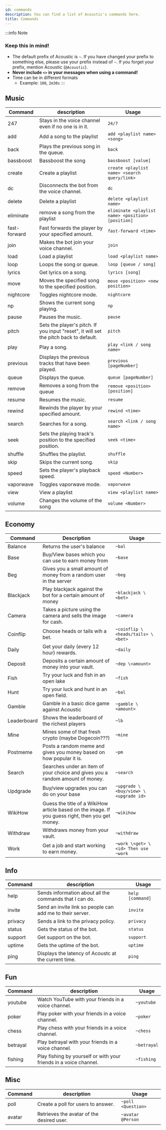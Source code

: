 ```yaml
---
id: commands
description: You can find a list of Acoustic's commands here.
title: Commands
---
```


:::info Note
### Keep this in mind!
- The default prefix of Acoustic is `~`. If you have changed your prefix to something else, please use your prefix instead of `~`. If you forget your prefix, mention Acoustic (`@Acoustic`).
- **Never include `<>` in your messages when using a command!**
- Time can be in different formats
   + Example: `100`, `2m30s`
:::

## Music

| Command      | description                                                                           | Usage                                             |
| ------------ | ------------------------------------------------------------------------------------- | ------------------------------------------------- |
| 247          | Stays in the voice channel even if no one is in it.                                   | `24/7`                                            |
| add          | Add a song to the playlist                                                            | `add <playlist name> <song>`                      |
| back         | Plays the previous song in the queue.                                                 | `back`                                            |
| bassboost    | Bassboost the song                                                                    | `bassboost [value]`                               |
| create       | Create a playlist                                                                     | `create <playlist name> <search query/link>`      |
| dc           | Disconnects the bot from the voice channel.                                           | `dc`                                              |
| delete       | Delete a playlist                                                                     | `delete <playlist name>`                          |
| eliminate    | remove a song from the playlist                                                       | `eliminate <playlist name> <position> [position]` |
| fast-forward | Fast forwards the player by your specified amount.                                    | `fast-forward <time>`                             |
| join         | Makes the bot join your voice channel.                                                | `join`                                            |
| load         | Load a playlist                                                                       | `load <playlist name>`                            |
| loop         | Loops the song or queue.                                                              | `loop [queue / song]`                             |
| lyrics       | Get lyrics on a song.                                                                 | `lyrics [song]`                                   |
| move         | Moves the specified song to the specified position.                                   | `move <position> <new position>`                  |
| nightcore    | Toggles nightcore mode.                                                               | `nightcore`                                       |
| np           | Shows the current song playing.                                                       | `np`                                              |
| pause        | Pauses the music.                                                                     | `pause`                                           |
| pitch        | Sets the player's pitch. If you input "reset", it will set the pitch back to default. | `pitch`                                           |
| play         | Play a song.                                                                          | `play <link / song name>`                         |
| previous     | Displays the previous tracks that have been played.                                   | `previous [pageNumber]`                           |
| queue        | Displays the queue.                                                                   | `queue [pageNumber]`                              |
| remove       | Removes a song from the queue                                                         | `remove <position> [position]`                    |
| resume       | Resumes the music.                                                                    | `resume`                                          |
| rewind       | Rewinds the player by your specified amount.                                          | `rewind <time>`                                   |
| search       | Searches for a song.                                                                  | `search <link / song name>`                       |
| seek         | Sets the playing track's position to the specified position.                          | `seek <time>`                                     |
| shuffle      | Shuffles the playlist.                                                                | `shuffle`                                         |
| skip         | Skips the current song.                                                               | `skip`                                            |
| speed        | Sets the player's playback speed.                                                     | `speed <Number>`                                  |
| vaporwave    | Toggles vaporwave mode.                                                               | `vaporwave`                                       |
| view         | View a playlist                                                                       | `view <playlist name>`                            |
| volume       | Changes the volume of the song                                                        | `volume <Number>`                                 |

## Economy

| Command     | Description                                                                                      | Usage                                |
| ----------- | ------------------------------------------------------------------------------------------------ | ------------------------------------ |
| Balance     | Returns the user's balance                                                                       | `~bal`                               |
| Base        | Buy/View bases which you can use to earn money from                                              | `~base`                              |
| Beg         | Gives you a small amount of money from a random user in the server                               | `~beg`                               |
| Blackjack   | Play blackjack against the bot for a certain amount of money                                     | `~blackjack \<bet>`                  |
| Camera      | Takes a picture using the camera and sells the image for cash.                                   | `~camera`                            |
| Coinflip    | Choose heads or tails wih a bet.                                                                 | `~coinflip \<heads/tails> \<bet>`    |
| Daily       | Get your daily (every 12 hour) rewards.                                                          | `~daily`                             |
| Deposit     | Deposits a certain amount of money into your vault.                                              | `~dep \<amount>`                     |
| Fish        | Try your luck and fish in an open lake                                                           | `~fish`                              |
| Hunt        | Try your luck and hunt in an open field.                                                         | `~bal`                               |
| Gamble      | Gamble in a basic dice game against Acoustic                                                     | `~gamble \<amount>`                  |
| Leaderboard | Shows the leaderboard of the richest players                                                     | `~lb`                                |
| Mine        | Mines some of that fresh crypto (maybe Dogecoin???)                                              | `~mine`                              |
| Postmeme    | Posts a random meme and gives you money based on how popular it is.                              | `~pm`                                |
| Search      | Searches under an item of your choice and gives you a random amount of money.                   | `~search`                            |
| Updgrade    | Buy/view upgrades you can do on your base                                                        | `~upgrade \<buy/view> \<upgrade id>` |
| WikiHow     | Guess the title of a WikiHow article based on the image. If you guess right, then you get money. | `~wikihow`                           |
| Withdraw    | Withdraws money from your vault.                                                                 | `~withdraw`                          |
| Work        | Get a job and start working to earn money.                                                       | `~work \<get> \<id> Then use ~work`  |

## Info

| Command | description                                               | Usage            |
| ------- | --------------------------------------------------------- | ---------------- |
| help    | Sends information about all the commands that I can do.   | `help [command]` |
| invite  | Send an invite link so people can add me to their server. | `invite`         |
| privacy | Sends a link to the privacy policy.                       | `privacy`        |
| status  | Gets the status of the bot.                               | `status`         |
| support | Get support on the bot.                                   | `support`        |
| uptime  | Gets the uptime of the bot.                               | `uptime`         |
| ping    | Displays the latency of Acoustc at the current time.      | `ping`

## Fun

| Command | description                               | Usage              |
| ------- | ----------------------------------------- | ------------------ |
| youtube    | Watch YouTube with your friends in a voice channel.        | `~youtube` |
| poker  | Play poker with your friends in a voice channel. | `~poker`  |
| chess  | Play chess with your friends in a voice channel. | `~chess`  |
| betrayal  | Play betrayal with your friends in a voice channel. | `~betrayal`  |
| fishing  | Play fishing by yourself or with your friends in a voice channel. | `~fishing`  |


## Misc

| Command | description                               | Usage              |
| ------- | ----------------------------------------- | ------------------ |
| poll    | Create a poll for users to answer.        | `~poll <Question>` |
| avatar  | Retrieves the avatar of the desired user. | `~avatar @Person`  |
